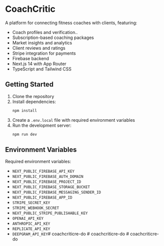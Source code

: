 # CoachCritic

A platform for connecting fitness coaches with clients, featuring:
- Coach profiles and verification..
- Subscription-based coaching packages
- Market insights and analytics
- Client reviews and ratings
- Stripe integration for payments
- Firebase backend
- Next.js 14 with App Router
- TypeScript and Tailwind CSS

## Getting Started

1. Clone the repository
2. Install dependencies:
   ```bash
   npm install
   ```
3. Create a `.env.local` file with required environment variables
4. Run the development server:
   ```bash
   npm run dev
   ```

## Environment Variables

Required environment variables:
- `NEXT_PUBLIC_FIREBASE_API_KEY`
- `NEXT_PUBLIC_FIREBASE_AUTH_DOMAIN`
- `NEXT_PUBLIC_FIREBASE_PROJECT_ID`
- `NEXT_PUBLIC_FIREBASE_STORAGE_BUCKET`
- `NEXT_PUBLIC_FIREBASE_MESSAGING_SENDER_ID`
- `NEXT_PUBLIC_FIREBASE_APP_ID`
- `STRIPE_SECRET_KEY`
- `STRIPE_WEBHOOK_SECRET`
- `NEXT_PUBLIC_STRIPE_PUBLISHABLE_KEY`
- `OPENAI_API_KEY`
- `ANTHROPIC_API_KEY`
- `REPLICATE_API_KEY`
- `DEEPGRAM_API_KEY`#   c o a c h c r i t i c r e - d o 
 
 #   c o a c h c r i t i c r e - d o 
 
 #   c o a c h c r i t i c r e - d o 
 
 
